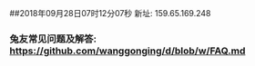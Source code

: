 ##2018年09月28日07时12分07秒 新址: 159.65.169.248
### 兔友常见问题及解答: https://github.com/wanggonging/d/blob/w/FAQ.md
